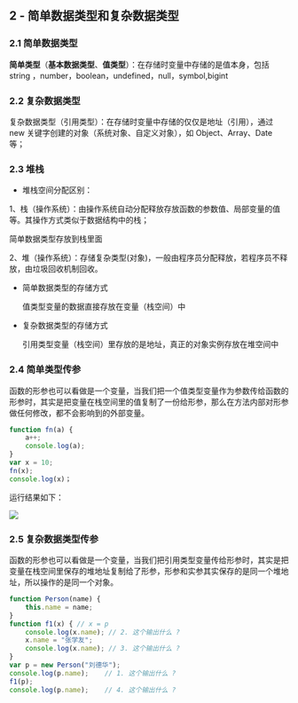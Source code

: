 ##

## 2 - 简单数据类型和复杂数据类型

### 2.1 简单数据类型

​ **简单类型**（**基本数据类型**、**值类型**）：在存储时变量中存储的是值本身，包括 string ，number，boolean，undefined，null，symbol,bigint

### 2.2 复杂数据类型

​ 复杂数据类型（引用类型）：在存储时变量中存储的仅仅是地址（引用），通过 new 关键字创建的对象（系统对象、自定义对象），如 Object、Array、Date 等；

### 2.3 堆栈

- 堆栈空间分配区别：

1、栈（操作系统）：由操作系统自动分配释放存放函数的参数值、局部变量的值等。其操作方式类似于数据结构中的栈；

简单数据类型存放到栈里面

2、堆（操作系统）：存储复杂类型(对象)，一般由程序员分配释放，若程序员不释放，由垃圾回收机制回收。

- 简单数据类型的存储方式

  值类型变量的数据直接存放在变量（栈空间）中

- 复杂数据类型的存储方式

  引用类型变量（栈空间）里存放的是地址，真正的对象实例存放在堆空间中

### 2.4 简单类型传参

​ 函数的形参也可以看做是一个变量，当我们把一个值类型变量作为参数传给函数的形参时，其实是把变量在栈空间里的值复制了一份给形参，那么在方法内部对形参做任何修改，都不会影响到的外部变量。

```js
function fn(a) {
    a++;
    console.log(a);
}
var x = 10;
fn(x);
console.log(x)；
```

运行结果如下：

![](images\图片14.png)

### 2.5 复杂数据类型传参

​ 函数的形参也可以看做是一个变量，当我们把引用类型变量传给形参时，其实是把变量在栈空间里保存的堆地址复制给了形参，形参和实参其实保存的是同一个堆地址，所以操作的是同一个对象。

```JavaScript
function Person(name) {
    this.name = name;
}
function f1(x) { // x = p
    console.log(x.name); // 2. 这个输出什么 ?
    x.name = "张学友";
    console.log(x.name); // 3. 这个输出什么 ?
}
var p = new Person("刘德华");
console.log(p.name);    // 1. 这个输出什么 ?
f1(p);
console.log(p.name);    // 4. 这个输出什么 ?
```

